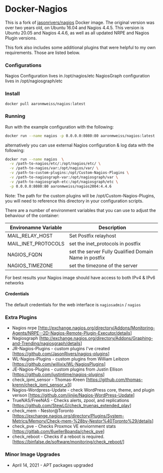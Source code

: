 
# Docker-Nagios

This is a fork of [jasonrivers/nagios](https://hub.docker.com/r/jasonrivers/nagios/) Docker image. The original version was over two years old, on Ubuntu 16.04 and Nagios 4.4.5. This version is Ubuntu 20.05 and Nagios 4.4.6, as well as all updated NRPE and Nagios Plugin versions.

This fork also includes some additional plugins that were helpful to my own requirements. Those are listed below.

### Configurations
Nagios Configuration lives in /opt/nagios/etc
NagiosGraph configuration lives in /opt/nagiosgraph/etc

### Install

```sh
docker pull aaronmweiss/nagios:latest
```

### Running

Run with the example configuration with the following:

```sh
docker run --name nagios -p 0.0.0.0:8080:80 aaronmweiss/nagios:latest
```

alternatively you can use external Nagios configuration & log data with the following:

```sh
docker run --name nagios  \
  -v /path-to-nagios/etc/:/opt/nagios/etc/ \
  -v /path-to-nagios/var:/opt/nagios/var/ \
  -v /path-to-custom-plugins:/opt/Custom-Nagios-Plugins \
  -v /path-to-nagiosgraph-var:/opt/nagiosgraph/var \
  -v /path-to-nagiosgraph-etc:/opt/nagiosgraph/etc \
  -p 0.0.0.0:8080:80 aaronmweiss/nagios2004:4.4.6
```

Note: The path for the custom plugins will be /opt/Custom-Nagios-Plugins, you will need to reference this directory in your configuration scripts.

There are a number of environment variables that you can use to adjust the behaviour of the container:

| Environamne Variable | Description |
|--------|--------|
| MAIL_RELAY_HOST | Set Postfix relayhost |
| MAIL_INET_PROTOCOLS | set the inet_protocols in postfix |
| NAGIOS_FQDN | set the server Fully Qualified Domain Name in postfix |
| NAGIOS_TIMEZONE | set the timezone of the server |

For best results your Nagios image should have access to both IPv4 & IPv6 networks

#### Credentials

The default credentials for the web interface is `nagiosadmin` / `nagios`

### Extra Plugins

* Nagios nrpe [<http://exchange.nagios.org/directory/Addons/Monitoring-Agents/NRPE--2D-Nagios-Remote-Plugin-Executor/details>]
* Nagiosgraph [<http://exchange.nagios.org/directory/Addons/Graphing-and-Trending/nagiosgraph/details>]
* JR-Nagios-Plugins -  custom plugins I've created [<https://github.com/JasonRivers/nagios-plugins>]
* WL-Nagios-Plugins -  custom plugins from William Leibzon [<https://github.com/willixix/WL-NagiosPlugins>]
* JE-Nagios-Plugins -  custom plugins from Justin Ellison [<https://github.com/justintime/nagios-plugins>]
* check_ipmi_sensor - Thomas-Kreen [<https://github.com/thomas-krenn/check_ipmi_sensor_v3>]
* Nagios-Wordpress-Update - check WordPress core, theme, and plugin verison [<https://github.com/jinjie/Nagios-WordPress-Update>]
* TrueNAS/FreeNAS - Checks alerts, zpool, and replications [<https://github.com/StewLG/check_truenas_extended_play>]
* check_mem - Nestor@Toronto [<https://exchange.nagios.org/directory/Plugins/System-Metrics/Memory/Check-mem-%28by-Nestor%40Toronto%29/details>]
* check_pve - Checks Proxmox VE enviornment stats [<https://gitlab.com/6uellerBpanda/check_pve>]
* check_reboot - Checks if a reboot is required. [<https://binfalse.de/software/monitoring/check_reboot/>]

### Minor Image Upgrades
- April 14, 2021 - APT packages upgraded 

